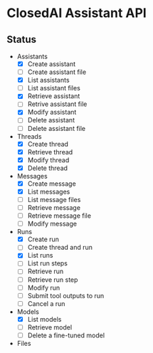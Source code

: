 # ClosedAI Assistant API

## Status

* Assistants
  * [x] Create assistant
  * [ ] Create assistant file
  * [x] List assistants
  * [ ] List assistant files
  * [x] Retrieve assistant
  * [ ] Retrive assistant file
  * [x] Modify assistant
  * [ ] Delete assistant
  * [ ] Delete assistant file
* Threads
  * [x] Create thread
  * [x] Retrieve thread
  * [x] Modify thread
  * [x] Delete thread
* Messages
  * [x] Create message
  * [x] List messages
  * [ ] List message files
  * [ ] Retrieve message
  * [ ] Retrieve message file
  * [ ] Modify message
* Runs
  * [x] Create run
  * [ ] Create thread and run
  * [x] List runs
  * [ ] List run steps
  * [ ] Retrieve run
  * [ ] Retrieve run step
  * [ ] Modify run
  * [ ] Submit tool outputs to run
  * [ ] Cancel a run
* Models
  * [x] List models
  * [ ] Retrieve model
  * [ ] Delete a fine-tuned model
* Files